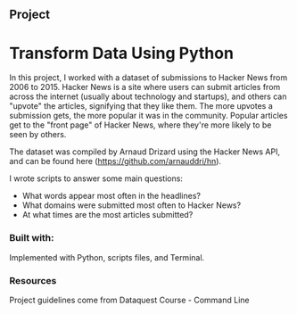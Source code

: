 ## Project
# Transform Data Using Python

In this project, I worked with a dataset of submissions to Hacker News from 2006 to 2015. Hacker News is a site where users can submit articles from across the internet (usually about technology and startups), and others can "upvote" the articles, signifying that they like them. The more upvotes a submission gets, the more popular it was in the community. Popular articles get to the "front page" of Hacker News, where they're more likely to be seen by others.

The dataset was compiled by Arnaud Drizard using the Hacker News API, and can be found here (https://github.com/arnauddri/hn).

I wrote scripts to answer some main questions:

- What words appear most often in the headlines?
- What domains were submitted most often to Hacker News?
- At what times are the most articles submitted?

### Built with:

Implemented with Python, scripts files, and Terminal.


### Resources

Project guidelines come from Dataquest Course - Command Line